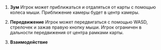 
1. **Зум**
	Игрок может приближаться и отдаляться от карты с помощью колеса мыши. Приближение камеры будет в центр камеры.

2. **Передвижение**
	Игрок может передвигаться с помощью WASD, стрелочек и зажав правую кнопку мыши. Игрок ограничен в дальности передвижения от центра рамками карты.

3. **Взаимодействие**
